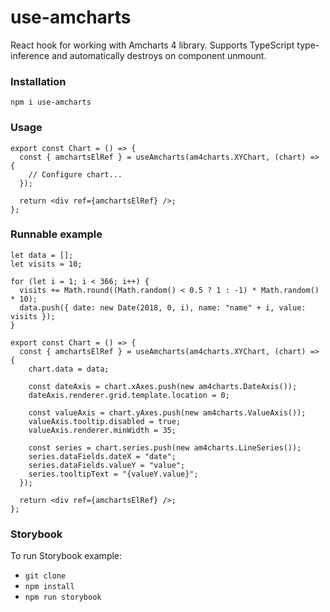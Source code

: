 # use-amcharts

React hook for working with Amcharts 4 library. Supports TypeScript type-inference and automatically destroys on component unmount.

### Installation

`npm i use-amcharts`

### Usage
```tsx
export const Chart = () => {
  const { amchartsElRef } = useAmcharts(am4charts.XYChart, (chart) => {
    // Configure chart...
  });

  return <div ref={amchartsElRef} />;
};
```

### Runnable example

```tsx
let data = [];
let visits = 10;

for (let i = 1; i < 366; i++) {
  visits += Math.round((Math.random() < 0.5 ? 1 : -1) * Math.random() * 10);
  data.push({ date: new Date(2018, 0, i), name: "name" + i, value: visits });
}

export const Chart = () => {
  const { amchartsElRef } = useAmcharts(am4charts.XYChart, (chart) => {
    chart.data = data;
    
    const dateAxis = chart.xAxes.push(new am4charts.DateAxis());
    dateAxis.renderer.grid.template.location = 0;
    
    const valueAxis = chart.yAxes.push(new am4charts.ValueAxis());
    valueAxis.tooltip.disabled = true;
    valueAxis.renderer.minWidth = 35;
    
    const series = chart.series.push(new am4charts.LineSeries());
    series.dataFields.dateX = "date";
    series.dataFields.valueY = "value";
    series.tooltipText = "{valueY.value}";
  });

  return <div ref={amchartsElRef} />;
};
```

### Storybook

To run Storybook example:
- `git clone`
- `npm install`
- `npm run storybook` 
